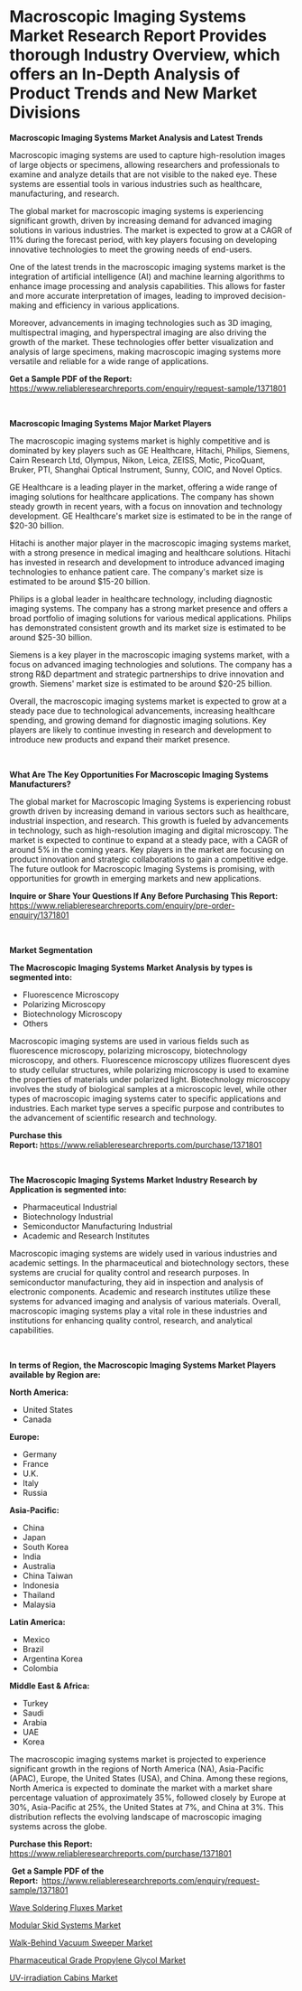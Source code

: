 <p><h1>Macroscopic Imaging Systems Market Research Report Provides thorough Industry Overview, which offers an In-Depth Analysis of Product Trends and New Market Divisions</h1></p><p><strong>Macroscopic Imaging Systems Market Analysis and Latest Trends</strong></p>
<p><p>Macroscopic imaging systems are used to capture high-resolution images of large objects or specimens, allowing researchers and professionals to examine and analyze details that are not visible to the naked eye. These systems are essential tools in various industries such as healthcare, manufacturing, and research.</p><p>The global market for macroscopic imaging systems is experiencing significant growth, driven by increasing demand for advanced imaging solutions in various industries. The market is expected to grow at a CAGR of 11% during the forecast period, with key players focusing on developing innovative technologies to meet the growing needs of end-users.</p><p>One of the latest trends in the macroscopic imaging systems market is the integration of artificial intelligence (AI) and machine learning algorithms to enhance image processing and analysis capabilities. This allows for faster and more accurate interpretation of images, leading to improved decision-making and efficiency in various applications.</p><p>Moreover, advancements in imaging technologies such as 3D imaging, multispectral imaging, and hyperspectral imaging are also driving the growth of the market. These technologies offer better visualization and analysis of large specimens, making macroscopic imaging systems more versatile and reliable for a wide range of applications.</p></p>
<p><strong>Get a Sample PDF of the Report:&nbsp;</strong> <a href="https://www.reliableresearchreports.com/enquiry/request-sample/1371801">https://www.reliableresearchreports.com/enquiry/request-sample/1371801</a></p>
<p>&nbsp;</p>
<p><strong>Macroscopic Imaging Systems Major Market Players</strong></p>
<p><p>The macroscopic imaging systems market is highly competitive and is dominated by key players such as GE Healthcare, Hitachi, Philips, Siemens, Cairn Research Ltd, Olympus, Nikon, Leica, ZEISS, Motic, PicoQuant, Bruker, PTI, Shanghai Optical Instrument, Sunny, COIC, and Novel Optics.</p><p>GE Healthcare is a leading player in the market, offering a wide range of imaging solutions for healthcare applications. The company has shown steady growth in recent years, with a focus on innovation and technology development. GE Healthcare's market size is estimated to be in the range of $20-30 billion.</p><p>Hitachi is another major player in the macroscopic imaging systems market, with a strong presence in medical imaging and healthcare solutions. Hitachi has invested in research and development to introduce advanced imaging technologies to enhance patient care. The company's market size is estimated to be around $15-20 billion.</p><p>Philips is a global leader in healthcare technology, including diagnostic imaging systems. The company has a strong market presence and offers a broad portfolio of imaging solutions for various medical applications. Philips has demonstrated consistent growth and its market size is estimated to be around $25-30 billion.</p><p>Siemens is a key player in the macroscopic imaging systems market, with a focus on advanced imaging technologies and solutions. The company has a strong R&D department and strategic partnerships to drive innovation and growth. Siemens' market size is estimated to be around $20-25 billion.</p><p>Overall, the macroscopic imaging systems market is expected to grow at a steady pace due to technological advancements, increasing healthcare spending, and growing demand for diagnostic imaging solutions. Key players are likely to continue investing in research and development to introduce new products and expand their market presence.</p></p>
<p>&nbsp;</p>
<p><strong>What Are The Key Opportunities For Macroscopic Imaging Systems Manufacturers?</strong></p>
<p><p>The global market for Macroscopic Imaging Systems is experiencing robust growth driven by increasing demand in various sectors such as healthcare, industrial inspection, and research. This growth is fueled by advancements in technology, such as high-resolution imaging and digital microscopy. The market is expected to continue to expand at a steady pace, with a CAGR of around 5% in the coming years. Key players in the market are focusing on product innovation and strategic collaborations to gain a competitive edge. The future outlook for Macroscopic Imaging Systems is promising, with opportunities for growth in emerging markets and new applications.</p></p>
<p><strong>Inquire or Share Your Questions If Any Before Purchasing This Report:</strong> <a href="https://www.reliableresearchreports.com/enquiry/pre-order-enquiry/1371801">https://www.reliableresearchreports.com/enquiry/pre-order-enquiry/1371801</a></p>
<p>&nbsp;</p>
<p><strong>Market Segmentation</strong></p>
<p><strong>The Macroscopic Imaging Systems Market Analysis by types is segmented into:</strong></p>
<p><ul><li>Fluorescence Microscopy</li><li>Polarizing Microscopy</li><li>Biotechnology Microscopy</li><li>Others</li></ul></p>
<p><p>Macroscopic imaging systems are used in various fields such as fluorescence microscopy, polarizing microscopy, biotechnology microscopy, and others. Fluorescence microscopy utilizes fluorescent dyes to study cellular structures, while polarizing microscopy is used to examine the properties of materials under polarized light. Biotechnology microscopy involves the study of biological samples at a microscopic level, while other types of macroscopic imaging systems cater to specific applications and industries. Each market type serves a specific purpose and contributes to the advancement of scientific research and technology.</p></p>
<p><strong>Purchase this Report:&nbsp;</strong><a href="https://www.reliableresearchreports.com/purchase/1371801">https://www.reliableresearchreports.com/purchase/1371801</a></p>
<p>&nbsp;</p>
<p><strong>The Macroscopic Imaging Systems Market Industry Research by Application is segmented into:</strong></p>
<p><ul><li>Pharmaceutical Industrial</li><li>Biotechnology Industrial</li><li>Semiconductor Manufacturing Industrial</li><li>Academic and Research Institutes</li></ul></p>
<p><p>Macroscopic imaging systems are widely used in various industries and academic settings. In the pharmaceutical and biotechnology sectors, these systems are crucial for quality control and research purposes. In semiconductor manufacturing, they aid in inspection and analysis of electronic components. Academic and research institutes utilize these systems for advanced imaging and analysis of various materials. Overall, macroscopic imaging systems play a vital role in these industries and institutions for enhancing quality control, research, and analytical capabilities.</p></p>
<p>&nbsp;</p>
<p><strong>In terms of Region, the Macroscopic Imaging Systems Market Players available by Region are:</strong></p>
<p>
    <p> <strong> North America: </strong>
        <ul>
            <li>United States</li>
            <li>Canada</li>
        </ul>
        </p> 
    <p> <strong> Europe: </strong>
        <ul>
            <li>Germany</li>
            <li>France</li>
            <li>U.K.</li>
            <li>Italy</li>
            <li>Russia</li>
        </ul>
        </p> 
    <p> <strong> Asia-Pacific: </strong>
        <ul>
            <li>China</li>
            <li>Japan</li>
            <li>South Korea</li>
            <li>India</li>
            <li>Australia</li>
            <li>China Taiwan</li>
            <li>Indonesia</li>
            <li>Thailand</li>
            <li>Malaysia</li>
        </ul>
        </p> 
    <p> <strong> Latin America: </strong>
        <ul>
            <li>Mexico</li>
            <li>Brazil</li>
            <li>Argentina Korea</li>
            <li>Colombia</li>
        </ul>
        </p> 
    <p> <strong> Middle East & Africa: </strong>
        <ul>
            <li>Turkey</li>
            <li>Saudi</li>
            <li>Arabia</li>
            <li>UAE</li>
            <li>Korea</li>
        </ul>
    </p>
    </p>
<p><p>The macroscopic imaging systems market is projected to experience significant growth in the regions of North America (NA), Asia-Pacific (APAC), Europe, the United States (USA), and China. Among these regions, North America is expected to dominate the market with a market share percentage valuation of approximately 35%, followed closely by Europe at 30%, Asia-Pacific at 25%, the United States at 7%, and China at 3%. This distribution reflects the evolving landscape of macroscopic imaging systems across the globe.</p></p>
<p><strong>Purchase this Report: </strong><a href="https://www.reliableresearchreports.com/purchase/1371801">https://www.reliableresearchreports.com/purchase/1371801</a></p>
<p>&nbsp;<strong>Get a Sample PDF of the Report:&nbsp;&nbsp;</strong><a href="https://www.reliableresearchreports.com/enquiry/request-sample/1371801">https://www.reliableresearchreports.com/enquiry/request-sample/1371801</a></p>
<p><strong></strong></p>
<p><p><a href="https://issuu.com/reportprime-2/docs/wave-soldering-fluxes-market-size-2030.pptx">Wave Soldering Fluxes Market</a></p><p><a href="https://github.com/lababdou/Market-Research-Report-List-1/blob/main/modular-skid-systems-market.md">Modular Skid Systems Market</a></p><p><a href="https://github.com/Chiragrp22/Market-Research-Report-List-3/blob/main/walk-behind-vacuum-sweeper-market.md">Walk-Behind Vacuum Sweeper Market</a></p><p><a href="https://github.com/rahu1503/Market-Research-Report-List-2/blob/main/pharmaceutical-grade-propylene-glycol-market.md">Pharmaceutical Grade Propylene Glycol Market</a></p><p><a href="https://issuu.com/reportprime-2/docs/uv-irradiation-cabins-market-size-2030.pptx">UV-irradiation Cabins Market</a></p></p>
